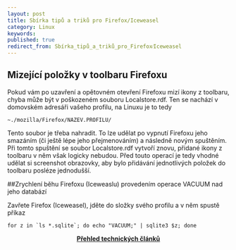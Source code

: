 ```yaml
---
layout: post
title: Sbírka tipů a triků pro Firefox/Iceweasel
category: Linux
keywords:
published: true
redirect_from: Sbírka_tipů_a_triků_pro_Firefox⁄Iceweasel
---
```


## Mizející položky v toolbaru Firefoxu

Pokud vám po uzavření a opětovném otevření Firefoxu mizí ikony z toolbaru, chyba může být v poškozeném souboru Localstore.rdf. Ten se nachází v domovském adresáři vašeho profilu, na Linuxu je to tedy

```
~./mozilla/Firefox/NAZEV.PROFILU/
```

Tento soubor je třeba nahradit. To lze udělat po vypnutí Firefoxu jeho smazáním (či ještě lépe jeho přejmenováním) a následně novým spuštěním. Při tomto spuštění se soubor Localstore.rdf vytvoří znovu, přidané ikony z toolbaru v něm však logicky nebudou. Před touto operací je tedy vhodné udělat si screenshot obrazovky, aby bylo přidávání jednotlivých položek do toolbaru posléze jednodušší.

##Zrychlení běhu Firefoxu (Iceweaslu) provedením operace VACUUM nad jeho databází

Zavřete Firefox (Iceweasel), jděte do složky svého profilu a v něm spustě příkaz
```
for z in `ls *.sqlite`; do echo "VACUUM;" | sqlite3 $z; done
```

<center><b><a href="../">Přehled technických článků</a></b></center>
